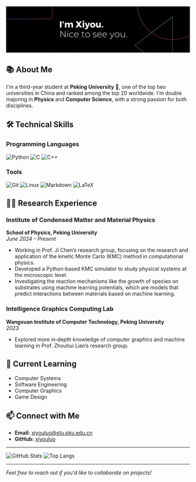 ![Banner](https://raw.githubusercontent.com/xiyouluo/xiyouluo/main/banner.png)

## 📚 About Me

I'm a third-year student at **Peking University** 🏫, one of the top two universities in China and ranked among the top 20 worldwide. I'm double majoring in **Physics** and **Computer Science**, with a strong passion for both disciplines.

## 🛠️ Technical Skills

### Programming Languages

![Python](https://img.shields.io/badge/-Python-3776AB?logo=python&logoColor=white) ![C](https://img.shields.io/badge/-C-A8B9CC?logo=c&logoColor=white) ![C++](https://img.shields.io/badge/-C++-00599C?logo=c%2B%2B&logoColor=white)

### Tools

![Git](https://img.shields.io/badge/-Git-F05032?logo=git&logoColor=white) ![Linux](https://img.shields.io/badge/-Linux-FCC624?logo=linux&logoColor=black) ![Markdown](https://img.shields.io/badge/-Markdown-000000?logo=markdown&logoColor=white) ![LaTeX](https://img.shields.io/badge/-LaTeX-008080?logo=latex&logoColor=white)

## 🧑‍🔬 Research Experience

### Institute of Condensed Matter and Material Physics

**School of Physics, Peking University**  
*June 2024 – Present*

- Working in Prof. Ji Chen’s research group, focusing on the research and application of the kinetic Monte Carlo (KMC) method in computational physics.
- Developed a Python‑based KMC simulator to study physical systems at the microscopic level.
- Investigating the reaction mechanisms like the growth of species on substrates using machine learning potentials, which are models that predict interactions between materials based on machine learning.

### Intelligence Graphics Computing Lab

**Wangxuan Institute of Computer Technology, Peking University**  
*2023*

- Explored more in‑depth knowledge of computer graphics and machine learning in Prof. Zhouhui Lian’s research group.

## 🌱 Current Learning

- Computer Systems
- Software Engineering
- Computer Graphics
- Game Design

## 📫 Connect with Me

- **Email:** [xiyouluo@stu.pku.edu.cn](mailto:xiyouluo@stu.pku.edu.cn)
- **GitHub:** [xiyouluo](https://github.com/xiyouluo)

---

![GitHub Stats](https://github-readme-stats.vercel.app/api?username=xiyouluo&show_icons=true&theme=radical)
![Top Langs](https://github-readme-stats.vercel.app/api/top-langs/?username=xiyouluo&layout=compact&theme=radical)

---

*Feel free to reach out if you'd like to collaborate on projects!*
